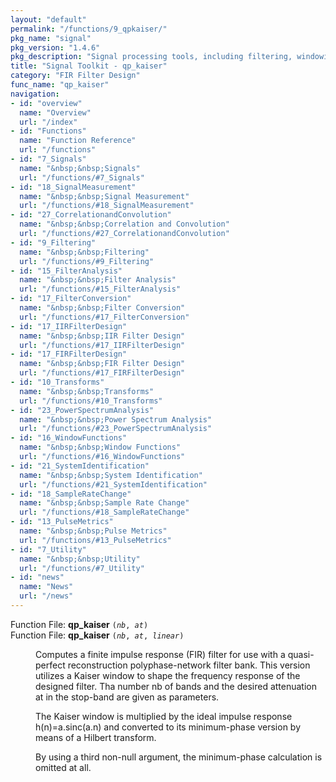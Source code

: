 ```yaml
---
layout: "default"
permalink: "/functions/9_qpkaiser/"
pkg_name: "signal"
pkg_version: "1.4.6"
pkg_description: "Signal processing tools, including filtering, windowing and display functions."
title: "Signal Toolkit - qp_kaiser"
category: "FIR Filter Design"
func_name: "qp_kaiser"
navigation:
- id: "overview"
  name: "Overview"
  url: "/index"
- id: "Functions"
  name: "Function Reference"
  url: "/functions"
- id: "7_Signals"
  name: "&nbsp;&nbsp;Signals"
  url: "/functions/#7_Signals"
- id: "18_SignalMeasurement"
  name: "&nbsp;&nbsp;Signal Measurement"
  url: "/functions/#18_SignalMeasurement"
- id: "27_CorrelationandConvolution"
  name: "&nbsp;&nbsp;Correlation and Convolution"
  url: "/functions/#27_CorrelationandConvolution"
- id: "9_Filtering"
  name: "&nbsp;&nbsp;Filtering"
  url: "/functions/#9_Filtering"
- id: "15_FilterAnalysis"
  name: "&nbsp;&nbsp;Filter Analysis"
  url: "/functions/#15_FilterAnalysis"
- id: "17_FilterConversion"
  name: "&nbsp;&nbsp;Filter Conversion"
  url: "/functions/#17_FilterConversion"
- id: "17_IIRFilterDesign"
  name: "&nbsp;&nbsp;IIR Filter Design"
  url: "/functions/#17_IIRFilterDesign"
- id: "17_FIRFilterDesign"
  name: "&nbsp;&nbsp;FIR Filter Design"
  url: "/functions/#17_FIRFilterDesign"
- id: "10_Transforms"
  name: "&nbsp;&nbsp;Transforms"
  url: "/functions/#10_Transforms"
- id: "23_PowerSpectrumAnalysis"
  name: "&nbsp;&nbsp;Power Spectrum Analysis"
  url: "/functions/#23_PowerSpectrumAnalysis"
- id: "16_WindowFunctions"
  name: "&nbsp;&nbsp;Window Functions"
  url: "/functions/#16_WindowFunctions"
- id: "21_SystemIdentification"
  name: "&nbsp;&nbsp;System Identification"
  url: "/functions/#21_SystemIdentification"
- id: "18_SampleRateChange"
  name: "&nbsp;&nbsp;Sample Rate Change"
  url: "/functions/#18_SampleRateChange"
- id: "13_PulseMetrics"
  name: "&nbsp;&nbsp;Pulse Metrics"
  url: "/functions/#13_PulseMetrics"
- id: "7_Utility"
  name: "&nbsp;&nbsp;Utility"
  url: "/functions/#7_Utility"
- id: "news"
  name: "News"
  url: "/news"
---
```

<dl class="first-deftypefn">
<dt class="deftypefn" id="index-qp_005fkaiser"><span class="category-def">Function File: </span><span><strong class="def-name">qp_kaiser</strong> <code class="def-code-arguments">(<var class="var">nb</var>, <var class="var">at</var>)</code><a class="copiable-link" href="#index-qp_005fkaiser"></a></span></dt>
<dt class="deftypefnx def-cmd-deftypefn" id="index-qp_005fkaiser-1"><span class="category-def">Function File: </span><span><strong class="def-name">qp_kaiser</strong> <code class="def-code-arguments">(<var class="var">nb</var>, <var class="var">at</var>, <var class="var">linear</var>)</code><a class="copiable-link" href="#index-qp_005fkaiser-1"></a></span></dt>
<dd>
<p>Computes a finite impulse response (FIR) filter for use with a
 quasi-perfect reconstruction polyphase-network filter bank. This
 version utilizes a Kaiser window to shape the frequency response of
 the designed filter. Tha number nb of bands and the desired
 attenuation at in the stop-band are given as parameters.
</p>
<p>The Kaiser window is multiplied by the ideal impulse response
 h(n)=a.sinc(a.n) and converted to its minimum-phase version by means
 of a Hilbert transform.
</p>
<p>By using a third non-null argument, the minimum-phase calculation is
 omitted at all.
 </p></dd></dl>